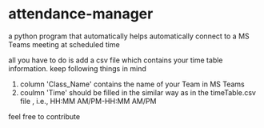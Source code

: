# attendance-manager
a python program that automatically helps automatically connect to a MS Teams meeting at scheduled time

all you have to do is add a csv file which contains your time table information.
keep following things in mind
1) column 'Class_Name' contains the name of your Team in MS Teams
2) coulmn 'Time' should be filled in the similar way as in the timeTable.csv file , i.e., HH:MM AM/PM-HH:MM AM/PM

feel free to contribute
